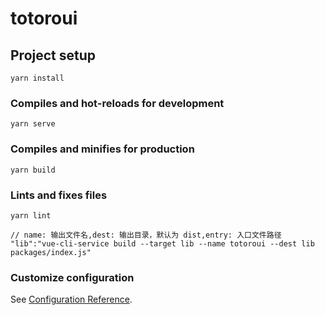 # totoroui

## Project setup
```
yarn install
```

### Compiles and hot-reloads for development
```
yarn serve
```

### Compiles and minifies for production
```
yarn build
```

### Lints and fixes files
```
yarn lint
```

```
// name: 输出文件名,dest: 输出目录，默认为 dist,entry: 入口文件路径
"lib":"vue-cli-service build --target lib --name totoroui --dest lib packages/index.js"
```

### Customize configuration
See [Configuration Reference](https://cli.vuejs.org/config/).
